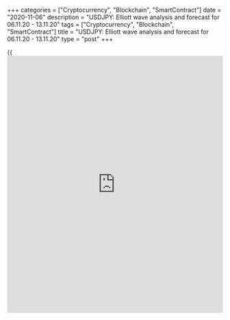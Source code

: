 +++
categories = ["Cryptocurrency", "Blockchain", "SmartContract"]
date = "2020-11-06"
description = "USDJPY: Elliott wave analysis and forecast for 06.11.20 - 13.11.20"
tags = ["Cryptocurrency", "Blockchain", "SmartContract"]
title = "USDJPY: Elliott wave analysis and forecast for 06.11.20 - 13.11.20"
type = "post"
+++

{{<iframe id="large-banner" src="https://www.bounty.group/#slide=12.0" width="100%" height="600" scrolling="no" style="border: 0px solid rgb(216, 221, 230); border-radius: 3px;">}}

2020-11-06

2020-11-06

USDJPY: Elliott wave analysis and forecast for 06.11.20 - 13.11.20Alex
Geuta

 **Main scenario:** consider short positions from corrections below the
level of 105.35 with a target of 102.50 – 100.87.

 **Alternative scenario:** breakout and consolidation above the level of
105.35 will allow the pair to continue rising to the levels of 106.13 –
107.07.

 **Analysis:** Daily time frame: presumably, a correction of larger
degree is completed in the form of wave (B), and wave (С) has started to
form, with the third wave 3 of (C) developing inside. H4 time frame: the
third wave of smaller degree iii of 3 is developing, with local
correction (ii) of iii formed inside. H1 time frame: apparently, wave
(iii) of iii of 3 is developing at the moment. If this assumption is
correct, the pair will continue to fall to 102.50 – 100.87. The level of
105.35 is critical in this scenario as the breakout will enable the pair
to continue growing to the levels of 106.13 – 107.07.

* * *

* * *

* * *

P.S. Did you like my article? Share it in social networks: it will be
the best “thank you" :)

Ask me questions and comment below. I’ll be glad to answer your
questions and give necessary explanations.

 **Useful links:**

  * I recommend trying to trade with a reliable broker [here][1]. The system allows you to trade by yourself or copy successful traders from all across the globe.
  * Use my promo-code BLOG for getting deposit bonus 50% on LiteForex platform. Just enter this code in the appropriate field while [depositing][2] your trading account.
  * Telegram chat for traders: <t.me/liteforexengchat>. We are sharing the signals and trading experience
  * Telegram channel with high-quality analytics, Forex reviews, training articles, and other useful things for traders <t.me/liteforex>

## Price chart of USDJPY in real time mode

The content of this article reflects the author’s opinion and does not
necessarily reflect the official position of LiteForex. The material
published on this page is provided for informational purposes only and
should not be considered as the provision of investment advice for the
purposes of Directive 2004/39/EC.

Rate this article:

{{value}}

( {{count}} {{title}} )

   1. my.liteforex.com/?category=analysts-opinions&slug=usdjpy-elliott-wave-analysis-and-forecast-for-061120-131120&openPopup=%2Fregistration%2Fpopup&utm_source=blog&utm_medium=article&utm_campaign=bonus
   2. my.liteforex.com/deposit/?category=analysts-opinions&slug=usdjpy-elliott-wave-analysis-and-forecast-for-061120-131120&promo_code=BLOG&utm_source=blog&utm_medium=article&utm_campaign=bonus